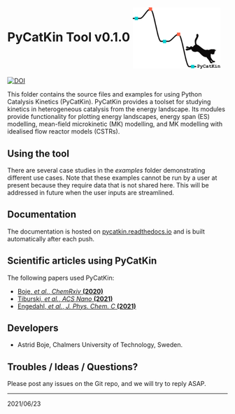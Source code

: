 # PyCatKin Tool v0.1.0 <img align="center" src="https://github.com/aab64/PyCatKin/blob/master/docs/_static/avatar.png" width="200"/>

[![DOI](https://zenodo.org/badge/313369000.svg)](https://zenodo.org/badge/latestdoi/313369000)

This folder contains the source files and examples for using Python Catalysis Kinetics (PyCatKin). PyCatKin provides a toolset for studying kinetics in heterogeneous catalysis from the energy landscape. Its modules provide functionality for plotting energy landscapes, energy span (ES) modelling, mean-field microkinetic (MK) modelling, and MK modelling with idealised flow reactor models (CSTRs). 

## Using the tool

There are several case studies in the *examples* folder demonstrating different use cases. Note that these examples cannot be run by a user at present because they require data that is not shared here. This will be addressed in future when the user inputs are streamlined. 

## Documentation
The documentation is hosted on [pycatkin.readthedocs.io](https://pycatkin.readthedocs.io/)
and is built automatically after each push.

## Scientific articles using PyCatKin

The following papers used PyCatKin:

- [Boje, *et al.*, *ChemRxiv* **(2020)**](https://doi.org/10.26434/chemrxiv.13118420.v2)  
- [Tiburski, *et al.*, *ACS Nano* **(2021)**](https://pubs.acs.org/doi/10.1021/acsnano.1c01537)  
- [Engedahl, *et al.*, *J. Phys. Chem. C* **(2021)**](TBC)  

## Developers

- Astrid Boje, Chalmers University of Technology, Sweden.

## Troubles / Ideas / Questions?

Please post any issues on the Git repo, and we will try to reply ASAP.


---  
2021/06/23
